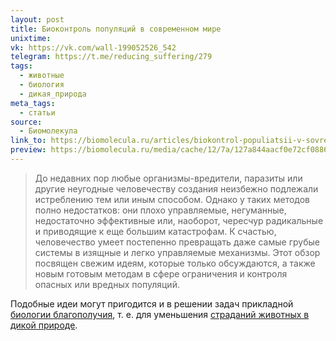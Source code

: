 ```yaml
---
layout: post
title: Биоконтроль популяций в современном мире
unixtime: 
vk: https://vk.com/wall-199052526_542
telegram: https://t.me/reducing_suffering/279
tags:
  - животные
  - биология
  - дикая_природа
meta_tags:
  - статьи
source:
  - Биомолекула
link_to: https://biomolecula.ru/articles/biokontrol-populiatsii-v-sovremennom-mire
preview: https://biomolecula.ru/media/cache/12/7a/127a844aacf0e72cf088657cde657812.png
---
```

>До недавних пор любые организмы-вредители, паразиты или другие неугодные человечеству создания неизбежно подлежали истреблению тем или иным способом. Однако у таких методов полно недостатков: они плохо управляемые, негуманные, недостаточно эффективные или, наоборот, чересчур радикальные и приводящие к еще большим катастрофам. К счастью, человечество умеет постепенно превращать даже самые грубые системы в изящные и легко управляемые механизмы. Этот обзор посвящен свежим идеям, которые только обсуждаются, а также новым готовым методам в сфере ограничения и контроля опасных или вредных популяций.

Подобные идеи могут пригодится и в решении задач прикладной [биологии благополучия](532.html), т. е. для уменьшения [страданий животных в дикой природе](67.html).